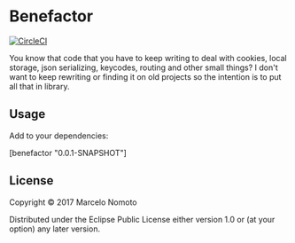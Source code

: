 # Benefactor
[![CircleCI](https://circleci.com/gh/mynomoto/benefactor.svg?style=shield&circle-token=7541bc4c611acaf0b4d90a1cb85fb89544f1c6e1)](https://circleci.com/gh/mynomoto/benefactor)

You know that code that you have to keep writing to deal with cookies, local
storage, json serializing, keycodes, routing and other small things? I don't
want to keep rewriting or finding it on old projects so the intention is to put
all that in library.

## Usage

Add to your dependencies:

[benefactor "0.0.1-SNAPSHOT"]

## License

Copyright © 2017 Marcelo Nomoto

Distributed under the Eclipse Public License either version 1.0 or (at
your option) any later version.
